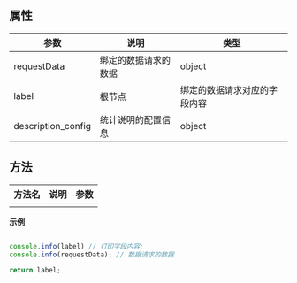 ##   属性

| 参数    | 说明      | 类型     |
| ------- |---------|--------| 
|  requestData  |  绑定的数据请求的数据  | object |  
|  label  |  根节点  | 绑定的数据请求对应的字段内容 |   
|  description_config  |  统计说明的配置信息  | object |   


##   方法

| 方法名    | 说明      | 参数 |
| ------- |---------|-----| 
|    |    |    |   




**示例**
```javascript

console.info(label) // 打印字段内容;
console.info(requestData); // 数据请求的数据

return label;

```

